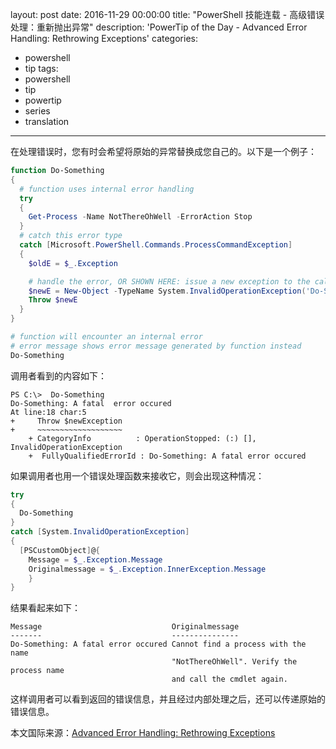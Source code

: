 ﻿layout: post
date: 2016-11-29 00:00:00
title: "PowerShell 技能连载 - 高级错误处理：重新抛出异常"
description: 'PowerTip of the Day - Advanced Error Handling: Rethrowing Exceptions'
categories:
- powershell
- tip
tags:
- powershell
- tip
- powertip
- series
- translation
---
在处理错误时，您有时会希望将原始的异常替换成您自己的。以下是一个例子：

```powershell
function Do-Something
{
  # function uses internal error handling
  try
  {
    Get-Process -Name NotThereOhWell -ErrorAction Stop
  }
  # catch this error type
  catch [Microsoft.PowerShell.Commands.ProcessCommandException]
  {
    $oldE = $_.Exception

    # handle the error, OR SHOWN HERE: issue a new exception to the caller
    $newE = New-Object -TypeName System.InvalidOperationException('Do-Something: A fatal error occured', $oldE)
    Throw $newE   
  }
}

# function will encounter an internal error
# error message shows error message generated by function instead
Do-Something
```

调用者看到的内容如下：


```
PS C:\>  Do-Something
Do-Something: A fatal  error occured
At line:18 char:5
+     Throw $newException
+     ~~~~~~~~~~~~~~~~~~~
    + CategoryInfo          : OperationStopped: (:) [],  InvalidOperationException
    +  FullyQualifiedErrorId : Do-Something: A fatal error occured
```

如果调用者也用一个错误处理函数来接收它，则会出现这种情况：

```powershell
try
{
  Do-Something
}
catch [System.InvalidOperationException]
{
  [PSCustomObject]@{
    Message = $_.Exception.Message
    Originalmessage = $_.Exception.InnerException.Message
    }
}
```

结果看起来如下：


```
Message                             Originalmessage                              
-------                             ---------------                              
Do-Something: A fatal error occured Cannot find a process with the name          
                                    "NotThereOhWell". Verify the process name    
                                    and call the cmdlet again.   
```

这样调用者可以看到返回的错误信息，并且经过内部处理之后，还可以传递原始的错误信息。

<!--more-->
本文国际来源：[Advanced Error Handling: Rethrowing Exceptions](http://community.idera.com/powershell/powertips/b/tips/posts/advanced-error-handling-rethrowing-exceptions)
